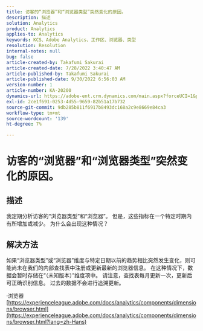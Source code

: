 ```yaml
---
title: 访客的“浏览器”和“浏览器类型”突然变化的原因。
description: 描述
solution: Analytics
product: Analytics
applies-to: Analytics
keywords: KCS、Adobe Analytics、工作区、浏览器、类型
resolution: Resolution
internal-notes: null
bug: false
article-created-by: Takafumi Sakurai
article-created-date: 7/28/2022 3:40:47 AM
article-published-by: Takafumi Sakurai
article-published-date: 9/30/2022 6:56:03 AM
version-number: 1
article-number: KA-20200
dynamics-url: https://adobe-ent.crm.dynamics.com/main.aspx?forceUCI=1&pagetype=entityrecord&etn=knowledgearticle&id=7338840c-270e-ed11-82e5-000d3a379369
exl-id: 2ce1f691-0253-4d55-9659-82b51a17b732
source-git-commit: 9db285b811f6917b8493dc168a2c9e8669e84ca3
workflow-type: tm+mt
source-wordcount: '139'
ht-degree: 7%

---
```


# 访客的“浏览器”和“浏览器类型”突然变化的原因。

## 描述

我定期分析访客的“浏览器类型”和“浏览器”。 但是，这些指标在一个特定时期内有所增加或减少。 为什么会出现这种情况？

## 解决方法


如果“浏览器类型”或“浏览器”维度与特定日期以前的趋势相比突然发生变化，则可能尚未在我们的内部查找表中注册或更新最新的浏览器信息。 在这种情况下，数据会暂时存储在“（未知版本）”维度项中。 请注意，查找表每月更新一次，更新后可正确识别信息。 过去的数据不会进行追溯更新。

·浏览器
[https://experienceleague.adobe.com/docs/analytics/components/dimensions/browser.html](https://experienceleague.adobe.com/docs/analytics/components/dimensions/browser.html?lang=zh-Hans)
